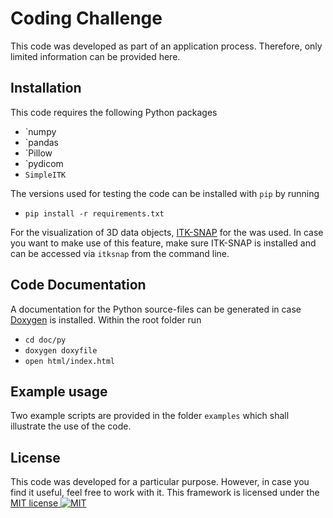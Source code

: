 # Coding Challenge

This code was developed as part of an application process. Therefore,
only limited information can be provided here.

## Installation

This code requires the following Python packages 
* `numpy
* `pandas
* `Pillow
* `pydicom
* `SimpleITK`

The versions used for testing the code can be installed with `pip` by running
* `pip install -r requirements.txt`

For the visualization of 3D data objects, [ITK-SNAP](http://www.itksnap.org/pmwiki/pmwiki.php) for the was used. In case you want to make use of this feature, make sure ITK-SNAP is installed and can be accessed via `itksnap` from the command line.

## Code Documentation
A documentation for the Python source-files can be generated in case [Doxygen](http://www.doxygen.org) is installed. Within the root folder run
* `cd doc/py`
* `doxygen doxyfile`
* `open html/index.html`

## Example usage
Two example scripts are provided in the folder `examples` which shall illustrate the use of the code.

## License
This code was developed for a particular purpose. However, in case you find it
useful, feel free to work with it. 
This framework is licensed under the [MIT license ![MIT](https://raw.githubusercontent.com/legacy-icons/license-icons/master/dist/32x32/mit.png)](http://opensource.org/licenses/MIT)